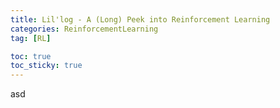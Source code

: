 ```yaml
---
title: Lil'log - A (Long) Peek into Reinforcement Learning
categories: ReinforcementLearning
tag: [RL]

toc: true
toc_sticky: true
---
```


asd
